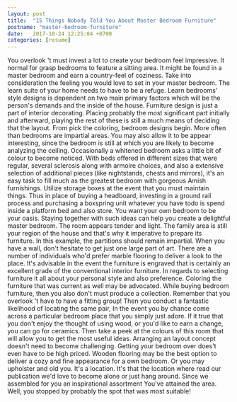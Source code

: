 ```yaml
---
layout: post
title:  "15 Things Nobody Told You About Master Bedroom Furniture"
postname: "master-bedroom-furniture"
date:   2017-10-24 12:25:04 +0700
categories: [resume]
---
```

You overlook 't must invest a lot to create your bedroom feel impressive. It normal for grasp bedrooms to feature a sitting area. It might be found in a master bedroom and earn a country-feel of coziness. Take into consideration the feeling you would love to set in your master bedroom. The learn suite of your home needs to have to be a refuge. Learn bedrooms' style designs is dependent on two main primary factors which will be the person's demands and the inside of the house. Furniture design is just a part of interior decorating. Placing probably the most significant part initially and afterward, playing the rest of these is still a much means of deciding that the layout. From pick the coloring, bedroom designs begin. More often than bedrooms are impartial areas. You may also allow it to be appear interesting, since the bedroom is still at which you are likely to become analyzing the ceiling. Occasionally a whitened bedroom asks a little bit of colour to become noticed. With beds offered in different sizes that were regular, several sclerosis along with armoire choices, and also a extensive selection of additional pieces (like nightstands, chests and mirrors), it's an easy task to fill much as the greatest bedroom with gorgeous Amish furnishings. Utilize storage boxes at the event that you must maintain things. Thus in place of buying a headboard, investing in a ground rail process and purchasing a boxspring unit whatever you have todo is spend inside a platform bed and also store. You want your own bedroom to be your oasis. Staying together with such ideas can help you create a delightful master bedroom. The room appears tender and light. The family area is still your region of the house and that's why it imperative to prepare its furniture. In this example, the partitions should remain impartial. When you have a wall, don't hesitate to get just one large part of art. There are a number of individuals who'd prefer marble flooring to deliver a look to the place. It's advisable in the event the furniture is engraved that is certainly an excellent grade of the conventional interior furniture. In regards to selecting furniture it all about your personal style and also preference. Coloring the furniture that was current as well may be advocated. While buying bedroom furniture, then you also don't must produce a collection. Remember that you overlook 't have to have a fitting group! Then you conduct a fantastic likelihood of locating the same pair, In the event you by chance come across a particular bedroom place that you simply just adore. If it true that you don't enjoy the thought of using wood, or you'd like to earn a change, you can go for ceramics. Then take a peek at the colours of this room that will allow you to get the most useful ideas. Arranging an layout concept doesn't need to become challenging. Getting your bedroom over does't even have to be high priced. Wooden flooring may be the best option to deliver a cozy and fine appearance for a own bedroom. Or you may upholster and old you. It's a location. It's that the location where read our publication we'd love to become alone or just hang around. Since we assembled for you an inspirational assortment You've attained the area. Well, you stopped by probably the spot that was most suitable!
